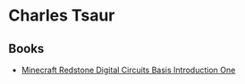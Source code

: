 # Charles Tsaur

## Books

* [Minecraft Redstone Digital Circuits Basis Introduction One](index.md)
